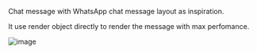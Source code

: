 Chat message with WhatsApp chat message layout as inspiration.

It use render object directly to render the message with max perfomance.

![image](https://github.com/gbtb16/whatsapp_chat_message_flutter/assets/69699209/69f066f6-e2a7-448f-80af-0c2c77ee15b6)

